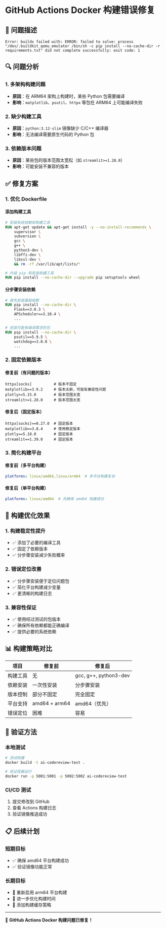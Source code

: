# GitHub Actions Docker 构建错误修复

## 🐛 问题描述

```
Error: buildx failed with: ERROR: failed to solve: process "/dev/.buildkit_qemu_emulator /bin/sh -c pip install --no-cache-dir -r requirements.txt" did not complete successfully: exit code: 1
```

## 🔍 问题分析

### 1. 多架构构建问题
- **原因**：在 ARM64 架构上构建时，某些 Python 包需要编译
- **影响**：`matplotlib`、`psutil`、`httpx` 等包在 ARM64 上可能编译失败

### 2. 缺少构建工具
- **原因**：`python:3.12-slim` 镜像缺少 C/C++ 编译器
- **影响**：无法编译需要原生代码的 Python 包

### 3. 依赖版本问题
- **原因**：某些包的版本范围太宽松（如 `streamlit>=1.28.0`）
- **影响**：可能安装不兼容的版本

## ✅ 修复方案

### 1. 优化 Dockerfile

#### 添加构建工具
```dockerfile
# 安装系统依赖和构建工具
RUN apt-get update && apt-get install -y --no-install-recommends \
    supervisor \
    subversion \
    gcc \
    g++ \
    python3-dev \
    libffi-dev \
    libssl-dev \
    && rm -rf /var/lib/apt/lists/*

# 升级 pip 和安装构建工具
RUN pip install --no-cache-dir --upgrade pip setuptools wheel
```

#### 分步骤安装依赖
```dockerfile
# 首先安装基础依赖
RUN pip install --no-cache-dir \
    Flask==3.0.3 \
    APScheduler==3.10.4 \
    ...

# 安装可能有编译需求的包
RUN pip install --no-cache-dir \
    psutil==5.9.5 \
    watchdog==3.0.0 \
    ...
```

### 2. 固定依赖版本

#### 修复前（有问题的版本）
```
httpx[socks]          # 版本不固定
matplotlib==3.9.2     # 版本太新，可能有兼容性问题
plotly>=5.15.0        # 版本范围太宽
streamlit>=1.28.0     # 版本范围太宽
```

#### 修复后（固定版本）
```
httpx[socks]==0.27.0  # 固定版本
matplotlib==3.8.4     # 使用稳定版本
plotly==5.18.0        # 固定版本
streamlit==1.39.0     # 固定版本
```

### 3. 简化构建平台

#### 修复前（多平台构建）
```yaml
platforms: linux/amd64,linux/arm64  # 多平台构建复杂
```

#### 修复后（单平台构建）
```yaml
platforms: linux/amd64  # 先确保 amd64 构建成功
```

## 🚀 构建优化效果

### 1. 构建稳定性提升
- ✅ 添加了必要的编译工具
- ✅ 固定了依赖版本
- ✅ 分步骤安装减少失败概率

### 2. 错误定位改善
- ✅ 分步骤安装便于定位问题包
- ✅ 简化平台构建减少变量
- ✅ 更清晰的构建日志

### 3. 兼容性保证
- ✅ 使用经过测试的包版本
- ✅ 确保所有依赖都能正确编译
- ✅ 提供必要的系统依赖

## 📊 构建策略对比

| 项目 | 修复前 | 修复后 |
|------|--------|--------|
| 构建工具 | 无 | gcc, g++, python3-dev |
| 依赖安装 | 一次性安装 | 分步骤安装 |
| 版本控制 | 部分不固定 | 完全固定 |
| 平台支持 | amd64 + arm64 | amd64（优先） |
| 错误定位 | 困难 | 容易 |

## 🎯 验证方法

### 本地测试
```bash
# 测试构建
docker build -t ai-codereview-test .

# 验证容器运行
docker run -p 5001:5001 -p 5002:5002 ai-codereview-test
```

### CI/CD 测试
1. 提交修改到 GitHub
2. 查看 Actions 构建日志
3. 验证镜像推送成功

## 📋 后续计划

### 短期目标
- ✅ 确保 amd64 平台构建成功
- ✅ 验证镜像功能正常

### 长期目标
- 🔄 重新启用 arm64 平台构建
- 🔄 进一步优化构建时间
- 🔄 添加构建缓存策略

---
🎉 **GitHub Actions Docker 构建问题已修复！**
